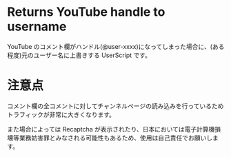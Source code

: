 # Returns YouTube handle to username

YouTube のコメント欄がハンドル(@user-xxxx)になってしまった場合に、(ある程度)元のユーザー名に上書きする UserScript です。

# 注意点

コメント欄の全コメントに対してチャンネルページの読み込みを行っているため
トラフィックが非常に大きくなります。

また場合によっては Recaptcha が表示されたり、日本においては電子計算機損壊等業務妨害罪とみなされる可能性もあるため、使用は自己責任でお願いします。
